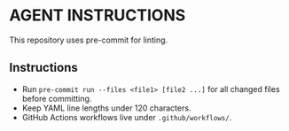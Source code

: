 # AGENT INSTRUCTIONS

This repository uses pre-commit for linting.

## Instructions
- Run `pre-commit run --files <file1> [file2 ...]` for all changed files before committing.
- Keep YAML line lengths under 120 characters.
- GitHub Actions workflows live under `.github/workflows/`.
